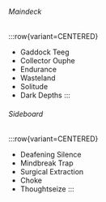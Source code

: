 ###### Maindeck

:::row{variant=CENTERED}
- Gaddock Teeg
- Collector Ouphe
- Endurance
- Wasteland
- Solitude
- Dark Depths
:::

###### Sideboard

:::row{variant=CENTERED}
- Deafening Silence
- Mindbreak Trap
- Surgical Extraction
- Choke
- Thoughtseize
:::
